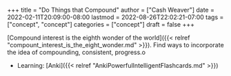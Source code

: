 +++
title = "Do Things that Compound"
author = ["Cash Weaver"]
date = 2022-02-11T20:09:00-08:00
lastmod = 2022-08-26T22:02:21-07:00
tags = ["concept", "concept"]
categories = ["concept"]
draft = false
+++

[Compound interest is the eighth wonder of the world]({{< relref "compount_interest_is_the_eight_wonder.md" >}}). Find ways to incorporate the idea of compounding, consistent, progress.o

-   Learning: [Anki]({{< relref "AnkiPowerfulIntelligentFlashcards.md" >}})
